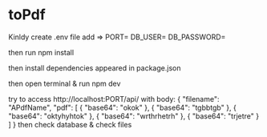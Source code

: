 # toPdf

Kinldy create .env file
add =>
PORT= 
DB_USER=
DB_PASSWORD=

then run npm install 

then install dependencies appeared in package.json

then open terminal & run npm dev

try to access http://localhost:PORT/api/ 
with body:
{
    "filename": "APdfName",
    "pdf": [
        {
            "base64": "okok"
        },
        {
            "base64": "tgbbtgb"
        },
        {
            "base64": "oktyhyhtok"
        },
        {
            "base64": "wrthrhetrh"
        },
        {
            "base64": "trjetre"
        }
    ]
}
then check database & check files
